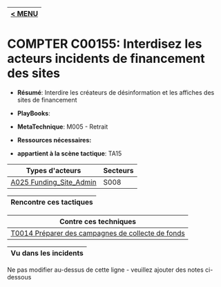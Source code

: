 |[< MENU](../README.md)|
|---|
# COMPTER C00155: Interdisez les acteurs incidents de financement des sites

* **Résumé**: Interdire les créateurs de désinformation et les affiches des sites de financement

* **PlayBooks**:

* **MetaTechnique**: M005 - Retrait

* **Ressources nécessaires:**

* **appartient à la scène tactique**: TA15


|Types d'acteurs |Secteurs |
|----------- |------- |
|[A025 Funding_Site_Admin](../../generated_pages/actortypes/A025.md) |S008 |



|Rencontre ces tactiques |
|---------------------- |



|Contre ces techniques |
|------------------------- |
|[T0014 Préparer des campagnes de collecte de fonds](../../generated_pages/techniques/T0014.md) |



|Vu dans les incidents |
|----------------- |


Ne pas modifier au-dessus de cette ligne - veuillez ajouter des notes ci-dessous
